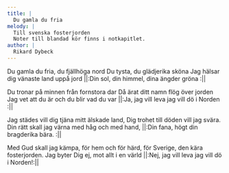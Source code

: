 ```yaml
---
title: |
  Du gamla du fria
melody: |
  Till svenska fosterjorden
  Noter till blandad kör finns i notkapitlet.
author: |
  Rikard Dybeck
---
```

Du gamla du fria, du fjällhöga nord
Du tysta, du glädjerika sköna
Jag hälsar dig vänaste land uppå jord
||:Din sol, din himmel, dina ängder gröna :||

Du tronar på minnen från fornstora dar
Då ärat ditt namn flög över jorden
Jag vet att du är och du blir vad du var
||:Ja, jag vill leva jag vill dö i Norden :||

Jag städes vill dig tjäna mitt älskade land,
Dig trohet till döden vill jag svära.
Din rätt skall jag värna med håg och med hand,
||:Din fana, högt din bragderika bära. :||

Med Gud skall jag kämpa, för hem och för härd,
för Sverige, den kära fosterjorden.
Jag byter Dig ej, mot allt i en värld
||:Nej, jag vill leva jag vill dö i Norden!:||